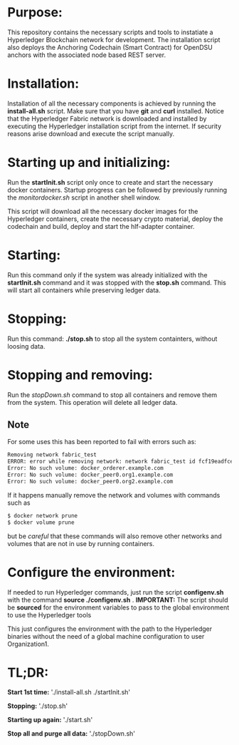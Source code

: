 ﻿# Purpose:

This repository contains the necessary scripts and tools to instatiate a Hyperledger Blockchain network for development.
The installation script also deploys the Anchoring Codechain (Smart Contract) for OpenDSU anchors with the associated node based REST server.

# Installation:

Installation of all the necessary components is achieved by running the **install-all.sh** script. Make sure that you have **git** and **curl** installed.
Notice that the Hyperledger Fabric network is downloaded and installed by executing the Hyperledger installation script from the internet. If security reasons arise download and execute the script manually.

# Starting up and initializing:

Run the **startInit.sh** script only once to create and start the necessary docker containers.
Startup progress can be followed by previously running the *monitordocker.sh* script in another shell window.

This script will download all the necessary docker images for the Hyperledger containers, create the necessary crypto material, deploy the codechain and build, deploy and start the hlf-adapter container.

# Starting:

Run this command only if the system was already initialized with the **startInit.sh** command and it was stopped with the **stop.sh** command. This will start all containers while preserving ledger data.

# Stopping:

Run this command: **./stop.sh** to stop all the system containters, without loosing data.

# Stopping and removing:

Run the *stopDown.sh* command to stop all containers and remove them from the system. This operation will delete all ledger data.

## Note

For some uses this has been reported to fail with errors such as:
```txt
Removing network fabric_test
ERROR: error while removing network: network fabric_test id fcf19eadfcea1635308b69394e3eea32dbf42171c9abb48948a2b386c4325030 has active endpoints
Error: No such volume: docker_orderer.example.com
Error: No such volume: docker_peer0.org1.example.com
Error: No such volume: docker_peer0.org2.example.com
```

If it happens manually remove the network and volumes with commands such as 
```sh
$ docker network prune
$ docker volume prune
```
but be *careful* that these commands will also remove other networks
and volumes that are not in use by running containers.

# Configure the environment:

If needed to run Hyperledger commands, just run the script **configenv.sh** with the command **source ./configenv.sh** . **IMPORTANT:** The script should be **sourced** for the environment variables to pass to the global environment to use the Hyperledger tools

This just configures the environment with the path to the Hyperledger binaries without the need of a global machine configuration to user Organization1.

# TL;DR:

**Start 1st time:**
 './install-all.sh
./startInit.sh'

**Stopping:**
 './stop.sh'

**Starting up again:**
 './start.sh'

**Stop all and purge all data:**
 './stopDown.sh'
